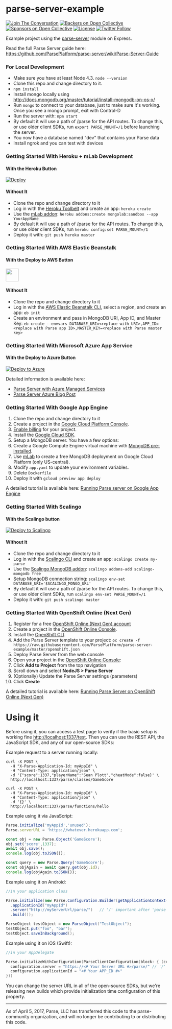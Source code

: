 # parse-server-example

[![Join The Conversation](https://img.shields.io/discourse/https/community.parseplatform.org/topics.svg)](https://community.parseplatform.org/c/parse-server)
[![Backers on Open Collective](https://opencollective.com/parse-server/backers/badge.svg)][open-collective-link]
[![Sponsors on Open Collective](https://opencollective.com/parse-server/sponsors/badge.svg)][open-collective-link]
[![License][license-svg]][license-link]
[![Twitter Follow](https://img.shields.io/twitter/follow/ParsePlatform.svg?label=Follow%20us%20on%20Twitter&style=social)](https://twitter.com/intent/follow?screen_name=ParsePlatform)

Example project using the [parse-server](https://github.com/ParsePlatform/parse-server) module on Express.

Read the full Parse Server guide here: https://github.com/ParsePlatform/parse-server/wiki/Parse-Server-Guide

### For Local Development

* Make sure you have at least Node 4.3. `node --version`
* Clone this repo and change directory to it.
* `npm install`
* Install mongo locally using http://docs.mongodb.org/master/tutorial/install-mongodb-on-os-x/
* Run `mongo` to connect to your database, just to make sure it's working. Once you see a mongo prompt, exit with Control-D
* Run the server with: `npm start`
* By default it will use a path of /parse for the API routes.  To change this, or use older client SDKs, run `export PARSE_MOUNT=/1` before launching the server.
* You now have a database named "dev" that contains your Parse data
* Install ngrok and you can test with devices

### Getting Started With Heroku + mLab Development

#### With the Heroku Button

[![Deploy](https://www.herokucdn.com/deploy/button.png)](https://heroku.com/deploy)

#### Without It

* Clone the repo and change directory to it
* Log in with the [Heroku Toolbelt](https://toolbelt.heroku.com/) and create an app: `heroku create`
* Use the [mLab addon](https://elements.heroku.com/addons/mongolab): `heroku addons:create mongolab:sandbox --app YourAppName`
* By default it will use a path of /parse for the API routes.  To change this, or use older client SDKs, run `heroku config:set PARSE_MOUNT=/1`
* Deploy it with: `git push heroku master`

### Getting Started With AWS Elastic Beanstalk

#### With the Deploy to AWS Button

<a title="Deploy to AWS" href="https://console.aws.amazon.com/elasticbeanstalk/home?region=us-west-2#/newApplication?applicationName=ParseServer&solutionStackName=Node.js&tierName=WebServer&sourceBundleUrl=https://s3.amazonaws.com/elasticbeanstalk-samples-us-east-1/eb-parse-server-sample/parse-server-example.zip" target="_blank"><img src="http://d0.awsstatic.com/product-marketing/Elastic%20Beanstalk/deploy-to-aws.png" height="40"></a>

#### Without It

* Clone the repo and change directory to it
* Log in with the [AWS Elastic Beanstalk CLI](https://docs.aws.amazon.com/elasticbeanstalk/latest/dg/eb-cli3-install.html), select a region, and create an app: `eb init`
* Create an environment and pass in MongoDB URI, App ID, and Master Key: `eb create --envvars DATABASE_URI=<replace with URI>,APP_ID=<replace with Parse app ID>,MASTER_KEY=<replace with Parse master key>`

### Getting Started With Microsoft Azure App Service

#### With the Deploy to Azure Button

[![Deploy to Azure](http://azuredeploy.net/deploybutton.png)](https://portal.azure.com/#create/Microsoft.ParseServer)

Detailed information is available here:
* [Parse Server with Azure Managed Services](https://azure.microsoft.com/en-us/marketplace/partners/microsoft/parseserver/)
* [Parse Server Azure Blog Post](https://azure.microsoft.com/en-us/blog/announcing-the-publication-of-parse-server-with-azure-managed-services/)


### Getting Started With Google App Engine

1. Clone the repo and change directory to it 
1. Create a project in the [Google Cloud Platform Console](https://console.cloud.google.com/).
1. [Enable billing](https://console.cloud.google.com/project/_/settings) for your project.
1. Install the [Google Cloud SDK](https://cloud.google.com/sdk/).
1. Setup a MongoDB server.  You have a few options:
  1. Create a Google Compute Engine virtual machine with [MongoDB pre-installed](https://cloud.google.com/launcher/?q=mongodb).
  1. Use [mLab](https://mlab.com/google/) to create a free MongoDB deployment on Google Cloud Platform (only US-central).
1. Modify `app.yaml` to update your environment variables.
1. Delete `Dockerfile`
1. Deploy it with `gcloud preview app deploy`

A detailed tutorial is available here:
[Running Parse server on Google App Engine](https://cloud.google.com/nodejs/resources/frameworks/parse-server)

### Getting Started With Scalingo

#### With the Scalingo button

[![Deploy to Scalingo](https://cdn.scalingo.com/deploy/button.svg)](https://my.scalingo.com/deploy)

#### Without it

* Clone the repo and change directory to it
* Log in with the [Scalingo CLI](http://cli.scalingo.com/) and create an app: `scalingo create my-parse`
* Use the [Scalingo MongoDB addon](https://scalingo.com/addons/scalingo-mongodb): `scalingo addons-add scalingo-mongodb free`
* Setup MongoDB connection string: `scalingo env-set DATABASE_URI='$SCALINGO_MONGO_URL'`
* By default it will use a path of /parse for the API routes. To change this, or use older client SDKs, run `scalingo env-set PARSE_MOUNT=/1`
* Deploy it with: `git push scalingo master`

### Getting Started With OpenShift Online (Next Gen)

1. Register for a free [OpenShift Online (Next Gen) account](http://www.openshift.com/devpreview/register.html)
1. Create a project in the [OpenShift Online Console](https://console.preview.openshift.com/console/).
1. Install the [OpenShift CLI](https://docs.openshift.com/online/getting_started/beyond_the_basics.html#btb-installing-the-openshift-cli).
1. Add the Parse Server template to your project: `oc create -f https://raw.githubusercontent.com/ParsePlatform/parse-server-example/master/openshift.json`
1. Deploy Parse Server from the web console
  1. Open your project in the [OpenShift Online Console](https://console.preview.openshift.com/console/):
  1. Click **Add to Project** from the top navigation
  1. Scroll down and select **NodeJS > Parse Server**
  1. (Optionally) Update the Parse Server settings (parameters)
  1. Click **Create**

A detailed tutorial is available here:
[Running Parse Server on OpenShift Online (Next Gen)](https://blog.openshift.com/parse-server/)

# Using it

Before using it, you can access a test page to verify if the basic setup is working fine [http://localhost:1337/test](http://localhost:1337/test).
Then you can use the REST API, the JavaScript SDK, and any of our open-source SDKs:

Example request to a server running locally:

```curl
curl -X POST \
  -H "X-Parse-Application-Id: myAppId" \
  -H "Content-Type: application/json" \
  -d '{"score":1337,"playerName":"Sean Plott","cheatMode":false}' \
  http://localhost:1337/parse/classes/GameScore
  
curl -X POST \
  -H "X-Parse-Application-Id: myAppId" \
  -H "Content-Type: application/json" \
  -d '{}' \
  http://localhost:1337/parse/functions/hello
```

Example using it via JavaScript:

```javascript
Parse.initialize('myAppId','unused');
Parse.serverURL = 'https://whatever.herokuapp.com';

const obj = new Parse.Object('GameScore');
obj.set('score',1337);
await obj.save();
console.log(obj.toJSON());

const query = new Parse.Query('GameScore');
const objAgain = await query.get(obj.id);
console.log(objAgain.toJSON());
```

Example using it on Android:
```java
//in your application class

Parse.initialize(new Parse.Configuration.Builder(getApplicationContext())
  .applicationId("myAppId")
  .server("http://myServerUrl/parse/")   // '/' important after 'parse'
  .build());

ParseObject testObject = new ParseObject("TestObject");
testObject.put("foo", "bar");
testObject.saveInBackground();
```
Example using it on iOS (Swift):
```swift
//in your AppDelegate

Parse.initializeWithConfiguration(ParseClientConfiguration(block: { (configuration: ParseMutableClientConfiguration) -> Void in
  configuration.server = "https://<# Your Server URL #>/parse/" // '/' important after 'parse'
  configuration.applicationId = "<# Your APP_ID #>"
}))
```
You can change the server URL in all of the open-source SDKs, but we're releasing new builds which provide initialization time configuration of this property.

-----
As of April 5, 2017, Parse, LLC has transferred this code to the parse-community organization, and will no longer be contributing to or distributing this code.

[license-svg]: https://img.shields.io/badge/license-BSD-lightgrey.svg
[license-link]: LICENSE
[open-collective-link]: https://opencollective.com/parse-server
